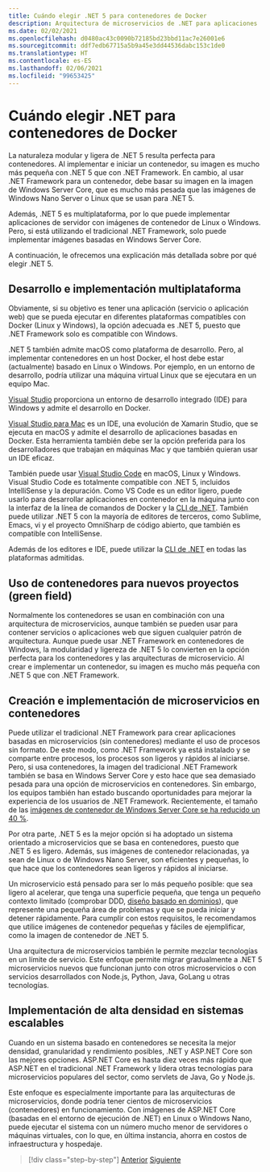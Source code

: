 ```yaml
---
title: Cuándo elegir .NET 5 para contenedores de Docker
description: Arquitectura de microservicios de .NET para aplicaciones .NET en contenedor | Cuándo elegir .NET para contenedores de Docker
ms.date: 02/02/2021
ms.openlocfilehash: d0480ac43c0090b72185bd23bbd11ac7e26001e6
ms.sourcegitcommit: ddf7edb67715a5b9a45e3dd44536dabc153c1de0
ms.translationtype: HT
ms.contentlocale: es-ES
ms.lasthandoff: 02/06/2021
ms.locfileid: "99653425"
---
```

# <a name="when-to-choose-net-for-docker-containers"></a>Cuándo elegir .NET para contenedores de Docker

La naturaleza modular y ligera de .NET 5 resulta perfecta para contenedores. Al implementar e iniciar un contenedor, su imagen es mucho más pequeña con .NET 5 que con .NET Framework. En cambio, al usar .NET Framework para un contenedor, debe basar su imagen en la imagen de Windows Server Core, que es mucho más pesada que las imágenes de Windows Nano Server o Linux que se usan para .NET 5.

Además, .NET 5 es multiplataforma, por lo que puede implementar aplicaciones de servidor con imágenes de contenedor de Linux o Windows. Pero, si está utilizando el tradicional .NET Framework, solo puede implementar imágenes basadas en Windows Server Core.

A continuación, le ofrecemos una explicación más detallada sobre por qué elegir .NET 5.

## <a name="developing-and-deploying-cross-platform"></a>Desarrollo e implementación multiplataforma

Obviamente, si su objetivo es tener una aplicación (servicio o aplicación web) que se pueda ejecutar en diferentes plataformas compatibles con Docker (Linux y Windows), la opción adecuada es .NET 5, puesto que .NET Framework solo es compatible con Windows.

.NET 5 también admite macOS como plataforma de desarrollo. Pero, al implementar contenedores en un host Docker, el host debe estar (actualmente) basado en Linux o Windows. Por ejemplo, en un entorno de desarrollo, podría utilizar una máquina virtual Linux que se ejecutara en un equipo Mac.

[Visual Studio](https://www.visualstudio.com/vs/) proporciona un entorno de desarrollo integrado (IDE) para Windows y admite el desarrollo en Docker.

[Visual Studio para Mac](https://www.visualstudio.com/vs/visual-studio-mac/) es un IDE, una evolución de Xamarin Studio, que se ejecuta en macOS y admite el desarrollo de aplicaciones basadas en Docker. Esta herramienta también debe ser la opción preferida para los desarrolladores que trabajan en máquinas Mac y que también quieran usar un IDE eficaz.

También puede usar [Visual Studio Code](https://code.visualstudio.com/) en macOS, Linux y Windows. Visual Studio Code es totalmente compatible con .NET 5, incluidos IntelliSense y la depuración. Como VS Code es un editor ligero, puede usarlo para desarrollar aplicaciones en contenedor en la máquina junto con la interfaz de la línea de comandos de Docker y la [CLI de .NET](../../../core/tools/index.md). También puede utilizar .NET 5 con la mayoría de editores de terceros, como Sublime, Emacs, vi y el proyecto OmniSharp de código abierto, que también es compatible con IntelliSense.

Además de los editores e IDE, puede utilizar la [CLI de .NET](../../../core/tools/index.md) en todas las plataformas admitidas.

## <a name="using-containers-for-new-green-field-projects"></a>Uso de contenedores para nuevos proyectos (green field)

Normalmente los contenedores se usan en combinación con una arquitectura de microservicios, aunque también se pueden usar para contener servicios o aplicaciones web que siguen cualquier patrón de arquitectura. Aunque puede usar .NET Framework en contenedores de Windows, la modularidad y ligereza de .NET 5 lo convierten en la opción perfecta para los contenedores y las arquitecturas de microservicio. Al crear e implementar un contenedor, su imagen es mucho más pequeña con .NET 5 que con .NET Framework.

## <a name="create-and-deploy-microservices-on-containers"></a>Creación e implementación de microservicios en contenedores

Puede utilizar el tradicional .NET Framework para crear aplicaciones basadas en microservicios (sin contenedores) mediante el uso de procesos sin formato. De este modo, como .NET Framework ya está instalado y se comparte entre procesos, los procesos son ligeros y rápidos al iniciarse. Pero, si usa contenedores, la imagen del tradicional .NET Framework también se basa en Windows Server Core y esto hace que sea demasiado pesada para una opción de microservicios en contenedores. Sin embargo, los equipos también han estado buscando oportunidades para mejorar la experiencia de los usuarios de .NET Framework. Recientemente, el tamaño de las [imágenes de contenedor de Windows Server Core se ha reducido un 40 %](https://devblogs.microsoft.com/dotnet/we-made-windows-server-core-container-images-40-smaller).

Por otra parte, .NET 5 es la mejor opción si ha adoptado un sistema orientado a microservicios que se basa en contenedores, puesto que .NET 5 es ligero. Además, sus imágenes de contenedor relacionadas, ya sean de Linux o de Windows Nano Server, son eficientes y pequeñas, lo que hace que los contenedores sean ligeros y rápidos al iniciarse.

Un microservicio está pensado para ser lo más pequeño posible: que sea ligero al acelerar, que tenga una superficie pequeña, que tenga un pequeño contexto limitado (comprobar DDD, [diseño basado en dominios](https://en.wikipedia.org/wiki/Domain-driven_design)), que represente una pequeña área de problemas y que se pueda iniciar y detener rápidamente. Para cumplir con estos requisitos, le recomendamos que utilice imágenes de contenedor pequeñas y fáciles de ejemplificar, como la imagen de contenedor de .NET 5.

Una arquitectura de microservicios también le permite mezclar tecnologías en un límite de servicio. Este enfoque permite migrar gradualmente a .NET 5 microservicios nuevos que funcionan junto con otros microservicios o con servicios desarrollados con Node.js, Python, Java, GoLang u otras tecnologías.

## <a name="deploying-high-density-in-scalable-systems"></a>Implementación de alta densidad en sistemas escalables

Cuando en un sistema basado en contenedores se necesita la mejor densidad, granularidad y rendimiento posibles, .NET y ASP.NET Core son las mejores opciones. ASP.NET Core es hasta diez veces más rápido que ASP.NET en el tradicional .NET Framework y lidera otras tecnologías para microservicios populares del sector, como servlets de Java, Go y Node.js.

Este enfoque es especialmente importante para las arquitecturas de microservicios, donde podría tener cientos de microservicios (contenedores) en funcionamiento. Con imágenes de ASP.NET Core (basadas en el entorno de ejecución de .NET) en Linux o Windows Nano, puede ejecutar el sistema con un número mucho menor de servidores o máquinas virtuales, con lo que, en última instancia, ahorra en costos de infraestructura y hospedaje.

>[!div class="step-by-step"]
>[Anterior](general-guidance.md)
>[Siguiente](net-framework-container-scenarios.md)
